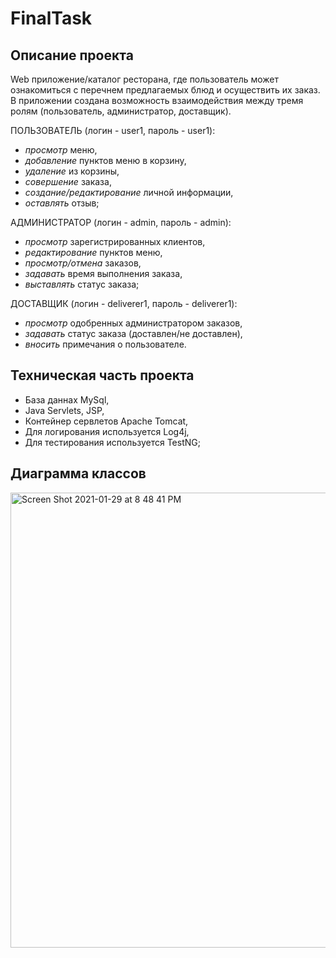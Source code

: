 # FinalTask

## Описание проекта
Web приложение/каталог ресторана, где пользователь может ознакомиться с перечнем предлагаемых блюд и осуществить их заказ.
В приложении создана возможность взаимодействия между тремя ролям (пользователь, администратор, доставщик).

ПОЛЬЗОВАТЕЛЬ (логин - user1, пароль - user1):
- *просмотр* меню,
- *добавление* пунктов меню в корзину,
- *удаление* из корзины,
- *совершение* заказа,
- *создание/редактирование* личной информации,
- *оставлять* отзыв;

АДМИНИСТРАТОР (логин - admin, пароль - admin):
- *просмотр* зарегистрированных клиентов,
- *редактирование* пунктов меню,
- *просмотр/отмена* заказов,
- *задавать* время выполнения заказа,
- *выставлять* статус заказа;

ДОСТАВЩИК (логин - deliverer1, пароль - deliverer1):
- *просмотр* одобренных администратором заказов,
- *задавать* статус заказа (доставлен/не доставлен),
- *вносить* примечания о пользователе.

## Техническая часть проекта
- База даннах MySql,
- Java Servlets, JSP,
- Контейнер сервлетов Apache Tomcat,
- Для логирования используется Log4j,
- Для тестирования используется TestNG;

## Диаграмма классов
<img width="728" alt="Screen Shot 2021-01-29 at 8 48 41 PM" src="https://user-images.githubusercontent.com/47709804/106309802-b2797f00-6273-11eb-9c4b-941f27ed5c9c.png">
